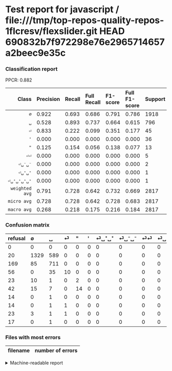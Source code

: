 # Test report for javascript / file:///tmp/top-repos-quality-repos-1flcresv/flexslider.git HEAD 690832b7f972298e76e2965714657a2beec9e35c

### Classification report

PPCR: 0.882

| Class | Precision | Recall | Full Recall | F1-score | Full F1-score | Support | Full Support | PPCR |
|------:|:----------|:-------|:------------|:---------|:---------|:--------|:-------------|:-----|
| `∅` | 0.922| 0.693| 0.686| 0.791| 0.786| 1918| 1938| 0.990 |
| `␣` | 0.528| 0.893| 0.737| 0.664| 0.615| 796| 965| 0.825 |
| `⏎` | 0.833| 0.222| 0.099| 0.351| 0.177| 45| 101| 0.446 |
| `'` | 0.000| 0.000| 0.000| 0.000| 0.000| 36| 78| 0.462 |
| `"` | 0.125| 0.154| 0.056| 0.138| 0.077| 13| 36| 0.361 |
| `⏎⏎` | 0.000| 0.000| 0.000| 0.000| 0.000| 5| 28| 0.179 |
| `⏎␣⁻␣⁻` | 0.000| 0.000| 0.000| 0.000| 0.000| 2| 16| 0.125 |
| `⏎␣⁺␣⁺` | 0.000| 0.000| 0.000| 0.000| 0.000| 1| 15| 0.067 |
| `⏎␣⁺␣⁺␣⁺␣⁺` | 0.000| 0.000| 0.000| 0.000| 0.000| 1| 18| 0.056 |
| `weighted avg` | 0.791| 0.728| 0.642| 0.732| 0.669| 2817| 3195| 0.882 |
| `micro avg` | 0.728| 0.728| 0.642| 0.728| 0.683| 2817| 3195| 0.882 |
| `macro avg` | 0.268| 0.218| 0.175| 0.216| 0.184| 2817| 3195| 0.882 |

### Confusion matrix

|refusal|  ∅| ␣| ⏎| "| '| ⏎␣⁺␣⁺| ⏎␣⁻␣⁻| ⏎⏎| ⏎␣⁺␣⁺␣⁺␣⁺| 
|:---|:---|:---|:---|:---|:---|:---|:---|:---|:---|
|0 |0 |0 |0 |0 |0 |0 |0 |0 |0 |
|20 |1329 |589 |0 |0 |0 |0 |0 |0 |0 |
|169 |85 |711 |0 |0 |0 |0 |0 |0 |0 |
|56 |0 |35 |10 |0 |0 |0 |0 |0 |0 |
|23 |10 |1 |0 |2 |0 |0 |0 |0 |0 |
|42 |15 |7 |0 |14 |0 |0 |0 |0 |0 |
|14 |0 |1 |0 |0 |0 |0 |0 |0 |0 |
|14 |0 |1 |1 |0 |0 |0 |0 |0 |0 |
|23 |3 |1 |1 |0 |0 |0 |0 |0 |0 |
|17 |0 |1 |0 |0 |0 |0 |0 |0 |0 |

### Files with most errors

| filename | number of errors|
|:----:|:-----|

<details>
    <summary>Machine-readable report</summary>
```json
{
  "cl_report": {"\"": {"f1-score": 0.13793103448275862, "precision": 0.125, "recall": 0.15384615384615385, "support": 13}, "\u0027": {"f1-score": 0.0, "precision": 0.0, "recall": 0.0, "support": 36}, "macro avg": {"f1-score": 0.21593726877619776, "precision": 0.2675343991996964, "recall": 0.21802152633010083, "support": 2817}, "micro avg": {"f1-score": 0.7284345047923322, "precision": 0.7284345047923323, "recall": 0.7284345047923323, "support": 2817}, "weighted avg": {"f1-score": 0.732356394902378, "precision": 0.790551787530583, "recall": 0.7284345047923323, "support": 2817}, "\u2205": {"f1-score": 0.7910714285714285, "precision": 0.9216366158113731, "recall": 0.6929092805005214, "support": 1918}, "\u23ce": {"f1-score": 0.3508771929824561, "precision": 0.8333333333333334, "recall": 0.2222222222222222, "support": 45}, "\u23ce\u23ce": {"f1-score": 0.0, "precision": 0.0, "recall": 0.0, "support": 5}, "\u23ce\u2423\u207a\u2423\u207a": {"f1-score": 0.0, "precision": 0.0, "recall": 0.0, "support": 1}, "\u23ce\u2423\u207a\u2423\u207a\u2423\u207a\u2423\u207a": {"f1-score": 0.0, "precision": 0.0, "recall": 0.0, "support": 1}, "\u23ce\u2423\u207b\u2423\u207b": {"f1-score": 0.0, "precision": 0.0, "recall": 0.0, "support": 2}, "\u2423": {"f1-score": 0.6635557629491367, "precision": 0.5278396436525612, "recall": 0.8932160804020101, "support": 796}},
  "cl_report_full": {"\"": {"f1-score": 0.07692307692307691, "precision": 0.125, "recall": 0.05555555555555555, "support": 36}, "\u0027": {"f1-score": 0.0, "precision": 0.0, "recall": 0.0, "support": 78}, "macro avg": {"f1-score": 0.18392851811379116, "precision": 0.2675343991996964, "recall": 0.17523461502715362, "support": 3195}, "micro avg": {"f1-score": 0.6826347305389222, "precision": 0.7284345047923323, "recall": 0.6422535211267606, "support": 3195}, "weighted avg": {"f1-score": 0.6692316981346221, "precision": 0.7462171155661437, "recall": 0.6422535211267606, "support": 3195}, "\u2205": {"f1-score": 0.7863905325443787, "precision": 0.9216366158113731, "recall": 0.6857585139318886, "support": 1938}, "\u23ce": {"f1-score": 0.1769911504424779, "precision": 0.8333333333333334, "recall": 0.09900990099009901, "support": 101}, "\u23ce\u23ce": {"f1-score": 0.0, "precision": 0.0, "recall": 0.0, "support": 28}, "\u23ce\u2423\u207a\u2423\u207a": {"f1-score": 0.0, "precision": 0.0, "recall": 0.0, "support": 15}, "\u23ce\u2423\u207a\u2423\u207a\u2423\u207a\u2423\u207a": {"f1-score": 0.0, "precision": 0.0, "recall": 0.0, "support": 18}, "\u23ce\u2423\u207b\u2423\u207b": {"f1-score": 0.0, "precision": 0.0, "recall": 0.0, "support": 16}, "\u2423": {"f1-score": 0.6150519031141868, "precision": 0.5278396436525612, "recall": 0.7367875647668394, "support": 965}},
  "ppcr": 0.8816901408450705
}
```
</details>
